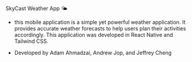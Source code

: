SkyCast Weather App 🌤️
- this mobile application is a simple yet powerful weather application. It provides accurate weather forecasts to help users plan their activities accordingly. This application was developed in React Native and Tailwind CSS.

- Developed by Adam Ahmadzai, Andrew Jop, and Jeffrey Cheng





